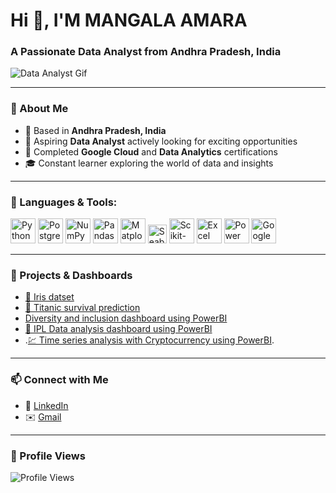 # Hi 👋, I'M MANGALA AMARA  
### A Passionate Data Analyst from Andhra Pradesh, India  

![Data Analyst Gif](https://raw.githubusercontent.com/rajput2107/rajput2107/master/Assets/PC.gif)

---

### 💼 About Me
- 📍 Based in **Andhra Pradesh, India**
- 💼 Aspiring **Data Analyst** actively looking for exciting opportunities
- 🏅 Completed **Google Cloud** and **Data Analytics** certifications
- 🎓 Constant learner exploring the world of data and insights

---

### 🧰 Languages & Tools:

<p align="left">
  <img src="https://cdn.jsdelivr.net/gh/devicons/devicon/icons/python/python-original.svg" width="40" alt="Python"/>
  <img src="https://cdn.jsdelivr.net/gh/devicons/devicon/icons/postgresql/postgresql-original.svg" width="40" alt="PostgreSQL"/>
  <img src="https://cdn.jsdelivr.net/gh/devicons/devicon/icons/numpy/numpy-original.svg" width="40" alt="NumPy"/>
  <img src="https://cdn.jsdelivr.net/gh/devicons/devicon/icons/pandas/pandas-original.svg" width="40" alt="Pandas"/>
  <img src="https://upload.wikimedia.org/wikipedia/commons/thumb/3/38/Matplotlib_logo.svg/512px-Matplotlib_logo.svg.png" width="40" alt="Matplotlib"/>
  <img src="https://seaborn.pydata.org/_static/logo-wide-lightbg.svg" height="30" alt="Seaborn"/>
  <img src="https://sklearn.org/stable/_static/scikit-learn-logo-small.png" width="40" alt="Scikit-learn"/>
  <img src="https://img.icons8.com/color/48/microsoft-excel-2019.png" width="40" alt="Excel"/>
  <img src="https://img.icons8.com/color/48/power-bi.png" width="40" alt="Power BI"/>
  <img src="https://upload.wikimedia.org/wikipedia/commons/thumb/e/e9/Google_Data_Studio_Logo.png/768px-Google_Data_Studio_Logo.png" width="40" alt="Google Looker Studio"/>
</p>

---

### 📌 Projects & Dashboards

- [🌼 Iris datset](https://github.com/amar4542/Iris-Dataset)
- [🚢 Titanic survival prediction](https://github.com/amar4542/Titanic-Survival-Prediction)
- [ Diversity and inclusion dashboard using PowerBI](https://github.com/amar4542/Diversity-Inclusion)
- [🏏 IPL Data analysis dashboard using PowerBI](https://github.com/amar4542/IPL-Data-Analysis)
- .[💹 Time series analysis with Cryptocurrency using PowerBI](https://github.com/amar4542/Time-series-analysis-with-cryptocurrency).

---

### 📫 Connect with Me

- 🔗 [LinkedIn](https://www.linkedin.com/in/m-amara-4542m/)
- ✉️ [Gmail](mailto:mangalaamara282@gmail.com)

---

### 👀 Profile Views  
![Profile Views](https://komarev.com/ghpvc/?username=amar-1999&label=Profile%20views&color=0e75b6&style=flat)
